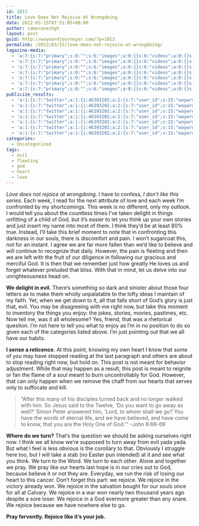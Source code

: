```yaml
---
id: 1013
title: Love Does Not Rejoice At Wrongdoing
date: 2012-03-15T07:51:05+00:00
author: cameroneshgh
layout: post
guid: http://waywardjourneyer.com/?p=1013
permalink: /2012/03/15/love-does-not-rejoice-at-wrongdoing/
tagazine-media:
  - 'a:7:{s:7:"primary";s:0:"";s:6:"images";a:0:{}s:6:"videos";a:0:{}s:11:"image_count";s:1:"0";s:6:"author";s:8:"19879429";s:7:"blog_id";s:8:"19280981";s:9:"mod_stamp";s:19:"2012-03-15 11:51:05";}'
  - 'a:7:{s:7:"primary";s:0:"";s:6:"images";a:0:{}s:6:"videos";a:0:{}s:11:"image_count";s:1:"0";s:6:"author";s:8:"19879429";s:7:"blog_id";s:8:"19280981";s:9:"mod_stamp";s:19:"2012-03-15 11:51:05";}'
  - 'a:7:{s:7:"primary";s:0:"";s:6:"images";a:0:{}s:6:"videos";a:0:{}s:11:"image_count";s:1:"0";s:6:"author";s:8:"19879429";s:7:"blog_id";s:8:"19280981";s:9:"mod_stamp";s:19:"2012-03-15 11:51:05";}'
  - 'a:7:{s:7:"primary";s:0:"";s:6:"images";a:0:{}s:6:"videos";a:0:{}s:11:"image_count";s:1:"0";s:6:"author";s:8:"19879429";s:7:"blog_id";s:8:"19280981";s:9:"mod_stamp";s:19:"2012-03-15 11:51:05";}'
  - 'a:7:{s:7:"primary";s:0:"";s:6:"images";a:0:{}s:6:"videos";a:0:{}s:11:"image_count";s:1:"0";s:6:"author";s:8:"19879429";s:7:"blog_id";s:8:"19280981";s:9:"mod_stamp";s:19:"2012-03-15 11:51:05";}'
  - 'a:7:{s:7:"primary";s:0:"";s:6:"images";a:0:{}s:6:"videos";a:0:{}s:11:"image_count";s:1:"0";s:6:"author";s:8:"19879429";s:7:"blog_id";s:8:"19280981";s:9:"mod_stamp";s:19:"2012-03-15 11:51:05";}'
  - 'a:7:{s:7:"primary";s:0:"";s:6:"images";a:0:{}s:6:"videos";a:0:{}s:11:"image_count";s:1:"0";s:6:"author";s:8:"19879429";s:7:"blog_id";s:8:"19280981";s:9:"mod_stamp";s:19:"2012-03-15 11:51:05";}'
publicize_results:
  - 'a:1:{s:7:"twitter";a:1:{i:46393202;a:2:{s:7:"user_id";s:15:"waywrdjourneyer";s:7:"post_id";s:18:"180259827392593920";}}}'
  - 'a:1:{s:7:"twitter";a:1:{i:46393202;a:2:{s:7:"user_id";s:15:"waywrdjourneyer";s:7:"post_id";s:18:"180259827392593920";}}}'
  - 'a:1:{s:7:"twitter";a:1:{i:46393202;a:2:{s:7:"user_id";s:15:"waywrdjourneyer";s:7:"post_id";s:18:"180259827392593920";}}}'
  - 'a:1:{s:7:"twitter";a:1:{i:46393202;a:2:{s:7:"user_id";s:15:"waywrdjourneyer";s:7:"post_id";s:18:"180259827392593920";}}}'
  - 'a:1:{s:7:"twitter";a:1:{i:46393202;a:2:{s:7:"user_id";s:15:"waywrdjourneyer";s:7:"post_id";s:18:"180259827392593920";}}}'
  - 'a:1:{s:7:"twitter";a:1:{i:46393202;a:2:{s:7:"user_id";s:15:"waywrdjourneyer";s:7:"post_id";s:18:"180259827392593920";}}}'
  - 'a:1:{s:7:"twitter";a:1:{i:46393202;a:2:{s:7:"user_id";s:15:"waywrdjourneyer";s:7:"post_id";s:18:"180259827392593920";}}}'
categories:
  - Uncategorized
tags:
  - evil
  - fleeting
  - god
  - heart
  - love
---
```

_Love does not rejoice at wrongdoing_. I have to confess, _I don&#8217;t like this series_. Each week, I read for the next attribute of love and each week I&#8217;m confronted by my shortcomings. This week is no different, only my outlook. I would tell you about the countless times I&#8217;ve taken delight in things unfitting of a child of God, but it&#8217;s easier to let you think up your own stories and just insert my name into most of them. I think they&#8217;d be at least 80% true. Instead, I&#8217;ll take this brief moment to note that in confronting this darkness in our souls, there is discomfort and pain. I won&#8217;t sugarcoat this, not for an instant. I agree we are far more fallen than we&#8217;d like to believe and will continue to recognize that daily. However, the pain is fleeting and then we are left with the fruit of our diligence in following our gracious and merciful God. It is then that we remember just how greatly He loves us and forget whatever preluded that bliss. With that in mind, let us delve into our unrighteousness head on.

**We delight in evil.** There&#8217;s something so dark and sinister about those four letters as to make them wholly unpalatable to the lofty ideas I maintain of my faith. Yet, when we get down to it, all that falls short of God&#8217;s glory is just that, evil. You may be disagreeing with me right now, but take this moment to inventory the things you enjoy: the jokes, stories, movies, pastimes, etc. Now tell me, was it all wholesome? Yes, friend, that was a rhetorical question. I&#8217;m not here to tell you what to enjoy as I&#8217;m in no position to do so given each of the categories listed above. I&#8217;m just pointing out that we all have our habits.

**I sense a reticence.** At this point, knowing my own heart I know that some of you may have stopped reading at the last paragraph and others are about to stop reading right now, but hold on. This post is not meant for behavior adjustment. While that may happen as a result, this post is meant to reignite or fan the flame of a soul meant to burn uncontrollably for God. However, that can only happen when we remove the chaff from our hearts that serves only to suffocate and kill.

> &#8220;After this many of his disciples turned back and no longer walked with him. So Jesus said to the Twelve, &#8216;Do you want to go away as well?&#8217; Simon Peter answered him, &#8216;Lord, to whom shall we go? You have the words of eternal life, and we have believed, and have come to know, that you are the Holy One of God.'&#8221; -John 6:66-69

**Where do we turn?** That&#8217;s the question we should be asking ourselves right now. I think we all know we&#8217;re supposed to turn away from evil yada yada. But what I feel is less obvious is the corollary to that. Obviously I struggle here too, but I will take a stab (no Easter pun intended) at it and see what you think. We turn to the Word. We turn to each other. Alone and together we pray. We pray like our hearts last hope is in our cries out to God, because believe it or not they are. Everyday, we run the risk of losing our heart to this cancer. Don&#8217;t forget this part: we rejoice. We rejoice in the victory already won. We rejoice in the salvation bought for our souls once for all at Calvary. We rejoice in a war won nearly two thousand years ago despite a sore loser. We rejoice in a God evermore greater than any snare. We rejoice because we have nowhere else to go.

**Pray fervently. Rejoice like it&#8217;s your job.**